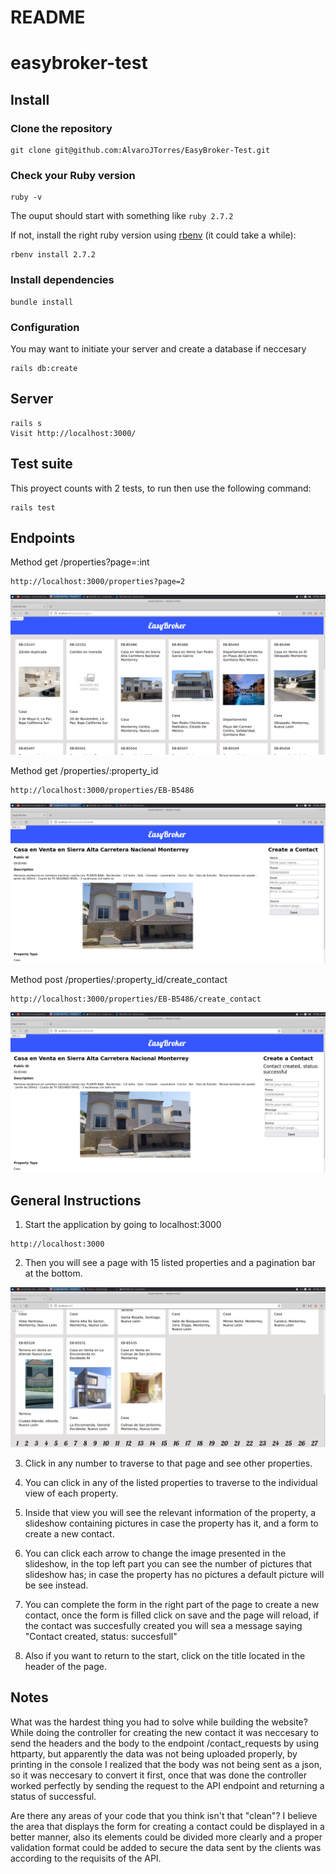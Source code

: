 # README

# easybroker-test

## Install

### Clone the repository

```shell
git clone git@github.com:AlvaroJTorres/EasyBroker-Test.git
```

### Check your Ruby version

```shell
ruby -v
```

The ouput should start with something like `ruby 2.7.2`

If not, install the right ruby version using [rbenv](https://github.com/rbenv/rbenv) (it could take a while):

```shell
rbenv install 2.7.2
```

### Install dependencies

```shell
bundle install
```

### Configuration

You may want to initiate your server and create a database if neccesary

```shell
rails db:create
```

## Server

```shell
rails s
Visit http://localhost:3000/
```

## Test suite

This proyect counts with 2 tests, to run then use the following command:

```shell
rails test
```

## Endpoints

Method get /properties?page=:int

```shell
http://localhost:3000/properties?page=2
```

![List of Properties](app/assets/images/Screenshot_2022-01-05_20-44-01.png)

Method get /properties/:property_id

```shell
http://localhost:3000/properties/EB-B5486
```

![Show of a Property](app/assets/images/Screenshot_2022-01-05_20-48-45.png)

Method post /properties/:property_id/create_contact

```shell
http://localhost:3000/properties/EB-B5486/create_contact
```

![Contact created](app/assets/images/Screenshot_2022-01-05_20-49-25.png)

## General Instructions

1. Start the application by going to localhost:3000

```shell
http://localhost:3000
```

2. Then you will see a page with 15 listed properties and a pagination bar at the bottom.

![Pagination](app/assets/images/Screenshot_2022-01-05_21-02-18.png)

3. Click in any number to traverse to that page and see other properties.

4. You can click in any of the listed properties to traverse to the individual view of each property.

5. Inside that view you will see the relevant information of the property, a slideshow containing pictures in case the property has it, and a form to create a new contact.

6. You can click each arrow to change the image presented in the slideshow, in the top left part you can see the number of pictures that slideshow has; in case the property has no pictures a default picture will be see instead.

7. You can complete the form in the right part of the page to create a new contact, once the form is filled click on save and the page will reload, if the contact was succesfully created you will sea a message saying "Contact created, status: succesfull"

8. Also if you want to return to the start, click on the title located in the header of the page.

## Notes

What was the hardest thing you had to solve while building the website?
While doing the controller for creating the new contact it was neccesary to send the headers and the body to the endpoint /contact_requests by using httparty, but apparently the data was not being uploaded properly, by printing in the console I realized that the body was not being sent as a json, so it was neccesary to convert it first, once that was done the controller worked perfectly by sending the request to the API endpoint and returning a status of successful.

Are there any areas of your code that you think isn't that "clean"?
I believe the area that displays the form for creating a contact could be displayed in a better manner, also its elements could be divided more clearly and a proper validation format could be added to secure the data sent by the clients was according to the requisits of the API.
